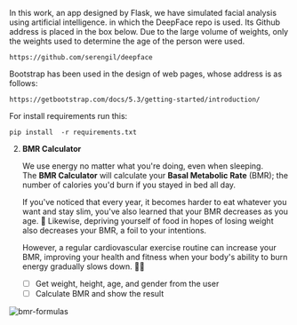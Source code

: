 In this work, an app designed by Flask, we have simulated facial analysis using artificial intelligence. 
in which the DeepFace repo is used. Its Github address is placed in the box below. Due to the large volume of weights, 
only the weights used to determine the age of the person were used.
```
https://github.com/serengil/deepface
```
Bootstrap has been used in the design of web pages, whose address is as follows:
```
https://getbootstrap.com/docs/5.3/getting-started/introduction/
```
For install requirements run this:
```
pip install  -r requirements.txt
```
2. **BMR Calculator**
    
    We use energy no matter what you're doing, even when sleeping. The **BMR Calculator** will calculate your **Basal Metabolic Rate** (BMR); the number of calories you'd burn if you stayed in bed all day.
    
    If you've noticed that every year, it becomes harder to eat whatever you want and stay slim, you've also learned that your BMR decreases as you age. 🧬 Likewise, depriving yourself of food in hopes of losing weight also decreases your BMR, a foil to your intentions. 
    
    However, a regular cardiovascular exercise routine can increase your BMR, improving your health and fitness when your body's ability to burn energy gradually slows down. 🏋🏻
    
    
    - [ ]  Get weight, height, age, and gender from the user
    - [ ]  Calculate BMR and show the result
   
![bmr-formulas](https://github.com/mori-cyber/PyDeploy/assets/65276280/b48301ef-ff09-46bf-a74b-c54df892e644)
